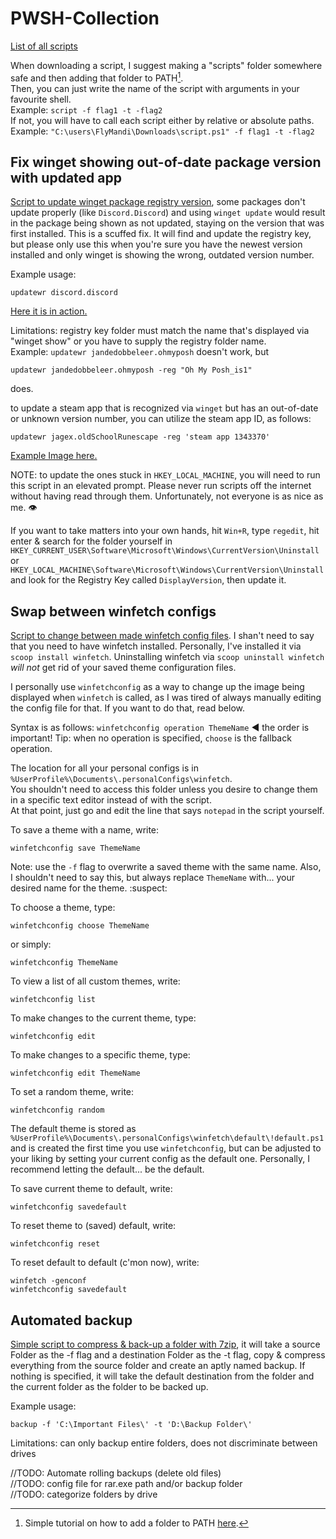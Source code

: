 # PWSH-Collection
[List of all scripts](scripts/)

When downloading a script, I suggest making a "scripts" folder somewhere safe and then adding that folder to PATH[^1].\
Then, you can just write the name of the script with arguments in your favourite shell.\
Example: `script -f flag1 -t -flag2`\
If not, you will have to call each script either by relative or absolute paths.\
Example: `"C:\users\FlyMandi\Downloads\script.ps1" -f flag1 -t -flag2`

## Fix winget showing out-of-date package version with updated app
[Script to update winget package registry version](scripts/updateWR.ps1), some packages don't update properly (like `Discord.Discord`) and using `winget update` would result in the package being shown as not updated, staying on the version that was first installed. This is a scuffed fix. It will find and update the registry key, but please only use this when you're sure you have the newest version installed and only winget is showing the wrong, outdated version number. 

Example usage:
```shell
updatewr discord.discord
```
[Here it is in action.](images/xample_discord.png)

Limitations: registry key folder must match the name that's displayed via "winget show" or you have to supply the registry folder name.\
Example:
```updatewr jandedobbeleer.ohmyposh```
doesn't work, but
```shell
updatewr jandedobbeleer.ohmyposh -reg "Oh My Posh_is1"
```
does.

to update a steam app that is recognized via `winget` but has an out-of-date or unknown version number, you can utilize the steam app ID, as follows:
```shell
updatewr jagex.oldSchoolRunescape -reg 'steam app 1343370'
```
[Example Image here.](images/xample_elevated.png)

NOTE: to update the ones stuck in `HKEY_LOCAL_MACHINE`, you will need to run this script in an elevated prompt. Please never run scripts off the internet without having read through them. Unfortunately, not everyone is as nice as me. :eye:

If you want to take matters into your own hands, hit `Win+R`, type `regedit`, hit enter & search for the folder yourself in\
```HKEY_CURRENT_USER\Software\Microsoft\Windows\CurrentVersion\Uninstall```\
or\
```HKEY_LOCAL_MACHINE\Software\Microsoft\Windows\CurrentVersion\Uninstall```\
and look for the Registry Key called `DisplayVersion`, then update it.

## Swap between winfetch configs

[Script to change between made winfetch config files](scripts/winfetchconfig.ps1). I shan't need to say that you need to have winfetch installed. Personally, I've installed it via `scoop install winfetch`. Uninstalling winfetch via `scoop uninstall winfetch` _will not_ get rid of your saved theme configuration files.

I personally use `winfetchconfig` as a way to change up the image being displayed when `winfetch` is called, as I was tired of always manually editing the config file for that. If you want to do that, read below.

Syntax is as follows: ```winfetchconfig operation ThemeName``` ◀️ the order is important! Tip: when no operation is specified, `choose` is the fallback operation.

The location for all your personal configs is in `%UserProfile%\Documents\.personalConfigs\winfetch`.\
You shouldn't need to access this folder unless you desire to change them in a specific text editor instead of with the script.\
At that point, just go and edit the line that says `notepad` in the script yourself.

To save a theme with a name, write:
```shell
winfetchconfig save ThemeName
```
Note: use the `-f` flag to overwrite a saved theme with the same name. Also, I shouldn't need to say this, but always replace `ThemeName` with... your desired name for the theme. :suspect:

To choose a theme, type:
```shell
winfetchconfig choose ThemeName
```
or simply:
```shell
winfetchconfig ThemeName
```

To view a list of all custom themes, write:
```shell
winfetchconfig list
```

To make changes to the current theme, type:
```shell
winfetchconfig edit
```

To make changes to a specific theme, type:
```shell
winfetchconfig edit ThemeName
```

To set a random theme, write:
```shell
winfetchconfig random
```

The default theme is stored as `%UserProfile%\Documents\.personalConfigs\winfetch\default\!default.ps1` and is created the first time you use `winfetchconfig`, but can be adjusted to your liking by setting your current config as the default one. Personally, I recommend letting the default... be the default.

To save current theme to default, write:
```shell
winfetchconfig savedefault
```

To reset theme to (saved) default, write:
```shell
winfetchconfig reset
```

To reset default to default (c'mon now), write:
```shell
winfetch -genconf
winfetchconfig savedefault
```

## Automated backup
[Simple script to compress & back-up a folder with 7zip](scripts/backup.ps1), it will take a source Folder as the -f flag and a destination Folder as the -t flag, copy & compress everything from the source folder and create an aptly named backup. If nothing is specified, it will take the default destination from the folder and the current folder as the folder to be backed up.

Example usage:
```shell
backup -f 'C:\Important Files\' -t 'D:\Backup Folder\'
```
Limitations: can only backup entire folders, does not discriminate between drives

//TODO: Automate rolling backups (delete old files)\
//TODO: config file for rar.exe path and/or backup folder\
//TODO: categorize folders by drive

[^1]: Simple tutorial on how to add a folder to PATH [here](https://stackoverflow.com/questions/44272416/how-to-add-a-folder-to-path-environment-variable-in-windows-10-with-screensho).
